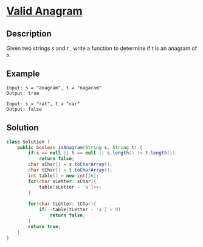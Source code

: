 # [Valid Anagram](https://leetcode.com/problems/valid-anagram/)

## Description

Given two strings *s* and *t* , write a function to determine if *t* is an anagram of *s*.

## Example

```
Input: s = "anagram", t = "nagaram"
Output: true
```

```
Input: s = "rat", t = "car"
Output: false
```

## Solution

```java
class Solution {
    public boolean isAnagram(String s, String t) {
        if(s == null || t == null || s.length() != t.length())
            return false;
        char sChar[] = s.toCharArray();
        char tChar[] = t.toCharArray();
        int table[] = new int[26];
        for(char sLetter: sChar){
            table[sLetter - 'a']++;
        }
        
        for(char tLetter: tChar){
            if(--table[tLetter - 'a'] < 0)
                return false;
        }
        return true;
    }
}
```

